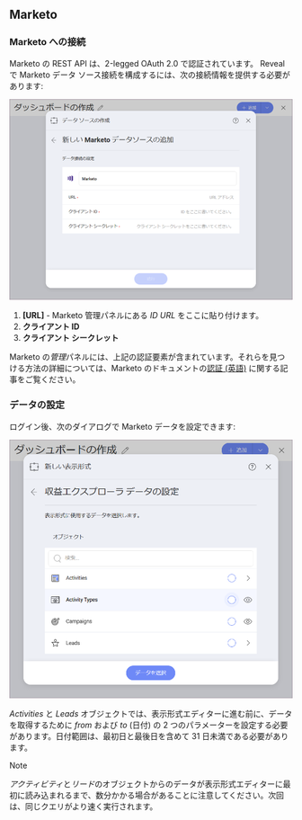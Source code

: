## Marketo 

### Marketo への接続

Marketo の REST API は、2-legged OAuth 2.0 で認証されています。
Reveal で Marketo データ ソース接続を構成するには、次の接続情報を提供する必要があります: 

<img src="images/marketo-configure-login-screen.png" alt="Data source connection configuring screen" class="responsive-img"/>

1. **[URL]** - Marketo 管理パネルにある *ID URL* をここに貼り付けます。
2. **クライアント ID** 
3. **クライアント シークレット**

Marketo の*管理*パネルには、上記の認証要素が含まれています。それらを見つける方法の詳細については、Marketo のドキュメントの[認証 (英語)](https://developers.marketo.com/rest-api/authentication/) に関する記事をご覧ください。

### データの設定

ログイン後、次のダイアログで Marketo データを設定できます:

<img src="images/set-up-dialog-marketo.png" alt="Setting up the revenue" class="responsive-img"/>

*Activities* と *Leads* オブジェクトでは、表示形式エディターに進む前に、データを取得するために *from* および *to* (日付) の 2 つのパラメーターを設定する必要があります。日付範囲は、最初日と最後日を含めて 31 日未満である必要があります。

> [!NOTE]
> *アクティビティ*と*リード*のオブジェクトからのデータが表示形式エディターに最初に読み込まれるまで、数分かかる場合があることに注意してください。次回は、同じクエリがより速く実行されます。
